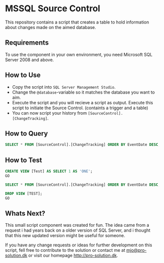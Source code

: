 # MSSQL Source Control
This repository contains a script that creates a table to hold information about changes made on the aimed database.  

## Requirements
To use the component in your own environment, you need Microsoft SQL Server 2008 and above.

## How to Use
 - Copy the script into `SQL Server Management Studio`.
 - Change the `@database`-variable so it matches the database you want to aim.
 - Execute the script and you will recieve a script as output. Execute this script to initiate the Source Control. (containts a trigger and a table) 
 - You can now script your history from `[SourceControl].[ChangeTracking]`.

## How to Query
```sql
SELECT * FROM [SourceControl].[ChangeTracking] ORDER BY EventDate DESC;
```

## How to Test
```sql
CREATE VIEW [Test] AS SELECT 1 AS 'ONE';
GO

SELECT * FROM [SourceControl].[ChangeTracking] ORDER BY EventDate DESC;

DROP VIEW [TEST];
GO
```

## Whats Next?
This small script component was created for fun. The idea came from a request i had years back on a older version of SQL Server, and i thought that this new updated version might be useful for someone.

If you have any change requests or ideas for further development on this script, fell free to contribute to the solution or contact me at mjo@pro-solution.dk or visit our homepage http://pro-solution.dk.
